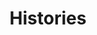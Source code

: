 ---
title: Histories
layout: exhibits
permalink: histories.html
cards: true
description: Histories of the Germantown YWCA
categories:
    - 5820 Germantown Ave
    - Integration
    - Preservation
    - Center in the Park
    - Mural
---